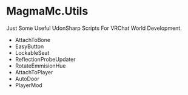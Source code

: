 # MagmaMc.Utils

Just Some Useful UdonSharp Scripts For VRChat World Development.

* AttachToBone
* EasyButton
* LockableSeat
* ReflectionProbeUpdater
* RotateEmmisionHue
* AttachToPlayer
* AutoDoor
* PlayerMod